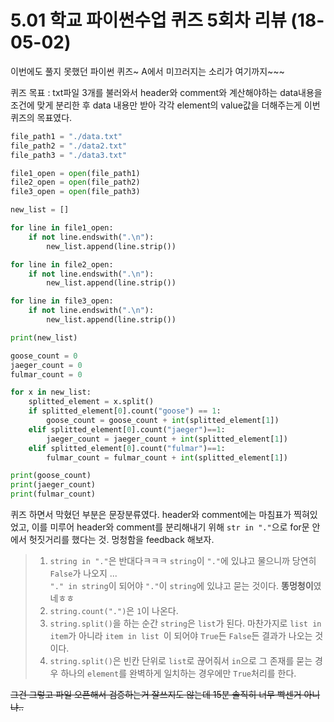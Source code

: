 # 5.01 학교 파이썬수업 퀴즈 5회차 리뷰 (18-05-02)
이번에도 풀지 못했던 파이썬 퀴즈~
A에서 미끄러지는 소리가 여기까지~~~

퀴즈 목표 : txt파일 3개를 불러와서 header와 comment와 계산해야하는 data내용을 조건에 맞게 분리한 후 data 내용만 받아 각각 element의 value값을 더해주는게 이번 퀴즈의 목표였다.

```py 
file_path1 = "./data.txt"
file_path2 = "./data2.txt"
file_path3 = "./data3.txt"

file1_open = open(file_path1)
file2_open = open(file_path2)
file3_open = open(file_path3)

new_list = []

for line in file1_open:
    if not line.endswith(".\n"):
        new_list.append(line.strip())

for line in file2_open:
    if not line.endswith(".\n"):
        new_list.append(line.strip())

for line in file3_open:
    if not line.endswith(".\n"):
        new_list.append(line.strip())

print(new_list)

goose_count = 0
jaeger_count = 0
fulmar_count = 0

for x in new_list:
    splitted_element = x.split()
    if splitted_element[0].count("goose") == 1:
        goose_count = goose_count + int(splitted_element[1])
    elif splitted_element[0].count("jaeger")==1:
        jaeger_count = jaeger_count + int(splitted_element[1])
    elif splitted_element[0].count("fulmar")==1:
        fulmar_count = fulmar_count + int(splitted_element[1])

print(goose_count)
print(jaeger_count)
print(fulmar_count)
```

퀴즈 하면서 막혔던 부분은 문장분류였다. header와 comment에는 마침표가 찍혀있었고, 이를 미루어 header와 comment를 분리해내기 위해 ```str in "."```으로 for문 안에서 헛짓거리를 했다는 것. 멍청함을 feedback 해보자.

> 1) ```string in "."```은 반대다ㅋㅋㅋ ```string```이 ```"."```에 있냐고 물으니까 당연히 ```False```가 나오지 ...  
```"." in string```이 되어야 ```"."```이 ```string```에 있냐고 묻는 것이다. **똥멍청이**였네ㅎㅎ
> 2) ```string.count(".")```은 ```1```이 나온다.
> 3) ```string.split()```을 하는 순간 ```string```은 ```list```가 된다. 마찬가지로 ```list in item```가 아니라 ```item in list ```이 되어야 ```True```든 ```False```든 결과가 나오는 것이다.
> 4) ```string.split()```은 빈칸 단위로 ```list```로 끊어줘서 ```in```으로 그 존재를 묻는 경우 하나의 ```element```를 완벽하게 일치하는 경우에만 ```True```처리를 한다.

~~그건 그렇고 파일 오픈해서 검증하는거 잘쓰지도 않는데 15분 솔직히 너무 빡센거 아니냐..~~ 